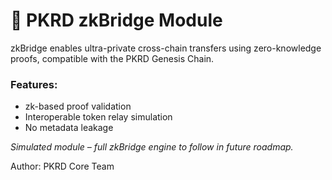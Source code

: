 # 🔗 PKRD zkBridge Module

zkBridge enables ultra-private cross-chain transfers using zero-knowledge proofs, compatible with the PKRD Genesis Chain.

### Features:
- zk-based proof validation
- Interoperable token relay simulation
- No metadata leakage

*Simulated module – full zkBridge engine to follow in future roadmap.*

Author: PKRD Core Team

